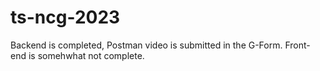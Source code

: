 # ts-ncg-2023

Backend is completed, Postman video is submitted in the G-Form.
Front-end is somehwhat not complete.
